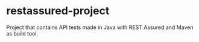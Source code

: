 # restassured-project

Project that contains API tests made in Java with REST Assured and Maven as build tool.